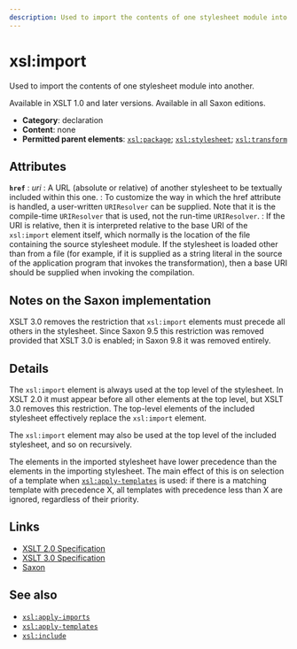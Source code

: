 ```yaml
---
description: Used to import the contents of one stylesheet module into another
---
```


# xsl:import

Used to import the contents of one stylesheet module into another.

Available in XSLT 1.0 and later versions. Available in all Saxon editions.

- **Category**: declaration
- **Content**: none
- **Permitted parent elements**: [`xsl:package`](xsl-package.md); [`xsl:stylesheet`](xsl-stylesheet.md); [`xsl:transform`](xsl-transform.md)

## Attributes

**`href`**
: _uri_
: A URL (absolute or relative) of another stylesheet to be textually included within this one.
: To customize the way in which the href attribute is handled, a user-written `URIResolver` can be supplied. Note that it is the compile-time `URIResolver` that is used, not the run-time `URIResolver`.
: If the URI is relative, then it is interpreted relative to the base URI of the `xsl:import` element itself, which normally is the location of the file containing the source stylesheet module. If the stylesheet is loaded other than from a file (for example, if it is supplied as a string literal in the source of the application program that invokes the transformation), then a base URI should be supplied when invoking the compilation.

## Notes on the Saxon implementation

XSLT 3.0 removes the restriction that `xsl:import` elements must precede all others in the stylesheet. Since Saxon 9.5 this restriction was removed provided that XSLT 3.0 is enabled; in Saxon 9.8 it was removed entirely.

## Details

The `xsl:import` element is always used at the top level of the stylesheet. In XSLT 2.0 it must appear before all other elements at the top level, but XSLT 3.0 removes this restriction. The top-level elements of the included stylesheet effectively replace the `xsl:import` element.

The `xsl:import` element may also be used at the top level of the included stylesheet, and so on recursively.

The elements in the imported stylesheet have lower precedence than the elements in the importing stylesheet. The main effect of this is on selection of a template when [`xsl:apply-templates`](xsl-apply-templates.md) is used: if there is a matching template with precedence X, all templates with precedence less than X are ignored, regardless of their priority.

## Links

- [XSLT 2.0 Specification](http://www.w3.org/TR/xslt20/#element-import)
- [XSLT 3.0 Specification](http://www.w3.org/TR/xslt-30/#element-import)
- [Saxon](https://www.saxonica.com/html/documentation/xsl-elements/import.html)

## See also

- [`xsl:apply-imports`](xsl-apply-imports.md)
- [`xsl:apply-templates`](xsl-apply-templates.md)
- [`xsl:include`](xsl-include.md)
